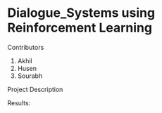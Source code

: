 # Dialogue_Systems using Reinforcement Learning

Contributors 
1. Akhil
2. Husen
3. Sourabh

Project Description

Results: